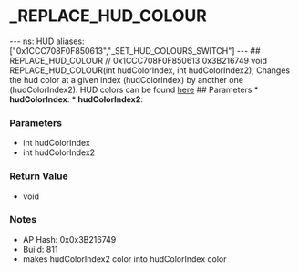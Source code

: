 # _REPLACE_HUD_COLOUR

--- ns: HUD aliases: ["0x1CCC708F0F850613","_SET_HUD_COLOURS_SWITCH"] --- ## REPLACE_HUD_COLOUR  // 0x1CCC708F0F850613 0x3B216749 void REPLACE_HUD_COLOUR(int hudColorIndex, int hudColorIndex2);  Changes the hud color at a given index (hudColorIndex) by another one (hudColorIndex2).  HUD colors can be found [here](https://docs.fivem.net/docs/game-references/hud-colors/)  ## Parameters * **hudColorIndex**: * **hudColorIndex2**:

### Parameters
* int hudColorIndex
* int hudColorIndex2

### Return Value
* void

### Notes
* AP Hash: 0x0x3B216749
* Build: 811
* makes hudColorIndex2 color into hudColorIndex color

